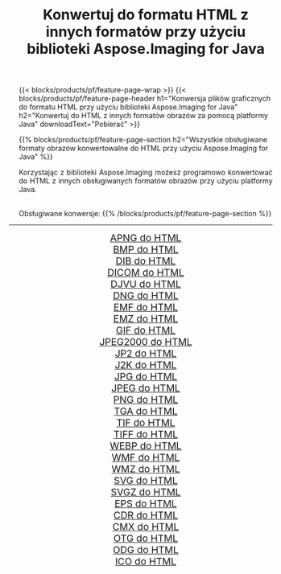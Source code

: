﻿---
title: Konwertuj do formatu HTML z innych formatów przy użyciu biblioteki Aspose.Imaging for Java 
weight: 3920
url: /pl/java/conversion/to/html 
lang: pl
langdirlevel: 2
locales: zh-hans,ja,it,ru,de,es,fr,nl,id,lt,pl,pt,vi,tr,ko,zh-hant,ar,hi,th,sv,cs,uk,he
description: Za pomocą Aspose.Imaging możesz konwertować do HTML z innych formatów przy użyciu Javy
---

{{< blocks/products/pf/feature-page-wrap >}}
{{< blocks/products/pf/feature-page-header h1="Konwersja plików graficznych do formatu HTML przy użyciu biblioteki Aspose.Imaging for Java" h2="Konwertuj do HTML z innych formatów obrazów za pomocą platformy Java" downloadText="Pobierać" >}}


{{% blocks/products/pf/feature-page-section  h2="Wszystkie obsługiwane formaty obrazów konwertowalne do HTML przy użyciu Aspose.Imaging for Java" %}}
<p align=justify>Korzystając z biblioteki Aspose.Imaging możesz programowo konwertować do HTML z innych obsługiwanych formatów obrazów przy użyciu platformy Java.</p>
<br/>
Obsługiwane konwersje:
{{% /blocks/products/pf/feature-page-section %}}
<div class="container-fluid productfamilypage bg-gray">
    <div class="convertypes bg-gray agp-content section">
        <div class="container">
		<hr style="margin-left:-20px;"/>
		<div class="row other-converters" style="gap: 10px;font-size: 19px;text-align:center;">
		    <div class='col-md-2 other-converter remove-lp remove-rp'><a href="/imaging/pl/java/conversion/apng-to-html" style="padding:15px;">APNG do HTML</a></div>
<div class='col-md-2 other-converter remove-lp remove-rp'><a href="/imaging/pl/java/conversion/bmp-to-html" style="padding:15px;">BMP do HTML</a></div>
<div class='col-md-2 other-converter remove-lp remove-rp'><a href="/imaging/pl/java/conversion/dib-to-html" style="padding:15px;">DIB do HTML</a></div>
<div class='col-md-2 other-converter remove-lp remove-rp'><a href="/imaging/pl/java/conversion/dicom-to-html" style="padding:15px;">DICOM do HTML</a></div>
<div class='col-md-2 other-converter remove-lp remove-rp'><a href="/imaging/pl/java/conversion/djvu-to-html" style="padding:15px;">DJVU do HTML</a></div>
<div class='col-md-2 other-converter remove-lp remove-rp'><a href="/imaging/pl/java/conversion/dng-to-html" style="padding:15px;">DNG do HTML</a></div>
<div class='col-md-2 other-converter remove-lp remove-rp'><a href="/imaging/pl/java/conversion/emf-to-html" style="padding:15px;">EMF do HTML</a></div>
<div class='col-md-2 other-converter remove-lp remove-rp'><a href="/imaging/pl/java/conversion/emz-to-html" style="padding:15px;">EMZ do HTML</a></div>
<div class='col-md-2 other-converter remove-lp remove-rp'><a href="/imaging/pl/java/conversion/gif-to-html" style="padding:15px;">GIF do HTML</a></div>
<div class='col-md-2 other-converter remove-lp remove-rp'><a href="/imaging/pl/java/conversion/jpeg2000-to-html" style="padding:15px;">JPEG2000 do HTML</a></div>
<div class='col-md-2 other-converter remove-lp remove-rp'><a href="/imaging/pl/java/conversion/jp2-to-html" style="padding:15px;">JP2 do HTML</a></div>
<div class='col-md-2 other-converter remove-lp remove-rp'><a href="/imaging/pl/java/conversion/j2k-to-html" style="padding:15px;">J2K do HTML</a></div>
<div class='col-md-2 other-converter remove-lp remove-rp'><a href="/imaging/pl/java/conversion/jpg-to-html" style="padding:15px;">JPG do HTML</a></div>
<div class='col-md-2 other-converter remove-lp remove-rp'><a href="/imaging/pl/java/conversion/jpeg-to-html" style="padding:15px;">JPEG do HTML</a></div>
<div class='col-md-2 other-converter remove-lp remove-rp'><a href="/imaging/pl/java/conversion/png-to-html" style="padding:15px;">PNG do HTML</a></div>
<div class='col-md-2 other-converter remove-lp remove-rp'><a href="/imaging/pl/java/conversion/tga-to-html" style="padding:15px;">TGA do HTML</a></div>
<div class='col-md-2 other-converter remove-lp remove-rp'><a href="/imaging/pl/java/conversion/tif-to-html" style="padding:15px;">TIF do HTML</a></div>
<div class='col-md-2 other-converter remove-lp remove-rp'><a href="/imaging/pl/java/conversion/tiff-to-html" style="padding:15px;">TIFF do HTML</a></div>
<div class='col-md-2 other-converter remove-lp remove-rp'><a href="/imaging/pl/java/conversion/webp-to-html" style="padding:15px;">WEBP do HTML</a></div>
<div class='col-md-2 other-converter remove-lp remove-rp'><a href="/imaging/pl/java/conversion/wmf-to-html" style="padding:15px;">WMF do HTML</a></div>
<div class='col-md-2 other-converter remove-lp remove-rp'><a href="/imaging/pl/java/conversion/wmz-to-html" style="padding:15px;">WMZ do HTML</a></div>
<div class='col-md-2 other-converter remove-lp remove-rp'><a href="/imaging/pl/java/conversion/svg-to-html" style="padding:15px;">SVG do HTML</a></div>
<div class='col-md-2 other-converter remove-lp remove-rp'><a href="/imaging/pl/java/conversion/svgz-to-html" style="padding:15px;">SVGZ do HTML</a></div>
<div class='col-md-2 other-converter remove-lp remove-rp'><a href="/imaging/pl/java/conversion/eps-to-html" style="padding:15px;">EPS do HTML</a></div>
<div class='col-md-2 other-converter remove-lp remove-rp'><a href="/imaging/pl/java/conversion/cdr-to-html" style="padding:15px;">CDR do HTML</a></div>
<div class='col-md-2 other-converter remove-lp remove-rp'><a href="/imaging/pl/java/conversion/cmx-to-html" style="padding:15px;">CMX do HTML</a></div>
<div class='col-md-2 other-converter remove-lp remove-rp'><a href="/imaging/pl/java/conversion/otg-to-html" style="padding:15px;">OTG do HTML</a></div>
<div class='col-md-2 other-converter remove-lp remove-rp'><a href="/imaging/pl/java/conversion/odg-to-html" style="padding:15px;">ODG do HTML</a></div>
<div class='col-md-2 other-converter remove-lp remove-rp'><a href="/imaging/pl/java/conversion/ico-to-html" style="padding:15px;">ICO do HTML</a></div>
                </div>
        </div>
    </div>
</div>
<br/>

